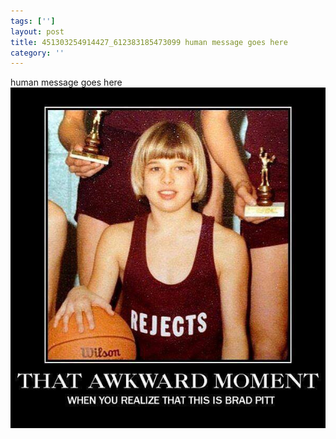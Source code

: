 ```yaml
---
tags: ['']
layout: post
title: 451303254914427_612383185473099 human message goes here
category: ''
---
```

human message goes here
![451303254914427_612383185473099](/uploads/2013-8-15-451303254914427_612383185473099-human-message-goes-here.jpg)

